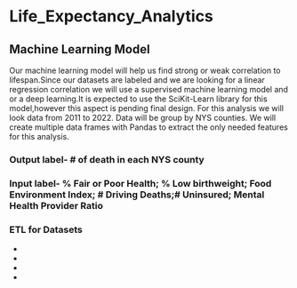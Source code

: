 # Life_Expectancy_Analytics




## Machine Learning Model
Our machine learning model will help us find strong or weak correlation to lifespan.Since our datasets are labeled and we are looking for a linear regression correlation we will use a supervised machine learning model and or a deep learning.It is expected to use the SciKit-Learn library for this model,however this aspect is pending final design.
For this analysis we will look  data from 2011 to 2022. Data will be group by NYS counties. We will create multiple data frames with Pandas to extract the only needed features for this analysis.


### Output label- # of death in each NYS county
### Input label- % Fair or Poor Health; % Low birthweight; Food Environment Index; # Driving Deaths;# Uninsured; Mental Health Provider Ratio




### ETL for Datasets
*
*
*
*